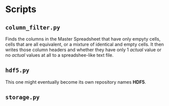 # Scripts

## `column_filter.py`

Finds the columns in the Master Spreadsheet that have only empyty cells, cells that are all equivalent, or a mixture of identical and empty cells. It then writes those column headers and whether they have only 1 *actual* value or no *actual* values at all to a spreadshee-like text file.

## `hdf5.py`

This one might eventually become its own repository names **HDF5**.

## `storage.py`
